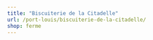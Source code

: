 ```yaml
---
title: "Biscuiterie de la Citadelle"
url: /port-louis/biscuiterie-de-la-citadelle/
shop: ferme
---
```

